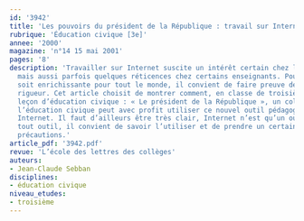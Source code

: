 ```yaml
---
id: '3942'
title: 'Les pouvoirs du président de la République : travail sur Internet '
rubrique: 'Éducation civique [3e]'
annee: '2000'
magazine: 'n°14 15 mai 2001'
pages: '8'
description: 'Travailler sur Internet suscite un intérêt certain chez les élèves,
  mais aussi parfois quelques réticences chez certains enseignants. Pour que l’expérience
  soit enrichissante pour tout le monde, il convient de faire preuve de beaucoup de
  rigueur. Cet article choisit de montrer comment, en classe de troisième, sur une
  leçon d’éducation civique : « Le président de la République », un collègue enseignant
  l’éducation civique peut avec profit utiliser ce nouvel outil pédagogique qu’est
  Internet. Il faut d’ailleurs être très clair, Internet n’est qu’un outil et, comme
  tout outil, il convient de savoir l’utiliser et de prendre un certain nombre de
  précautions.'
article_pdf: '3942.pdf'
revue: 'L’école des lettres des collèges'
auteurs:
- Jean-Claude Sebban
disciplines:
- éducation civique
niveau_etudes:
- troisième
---
```

